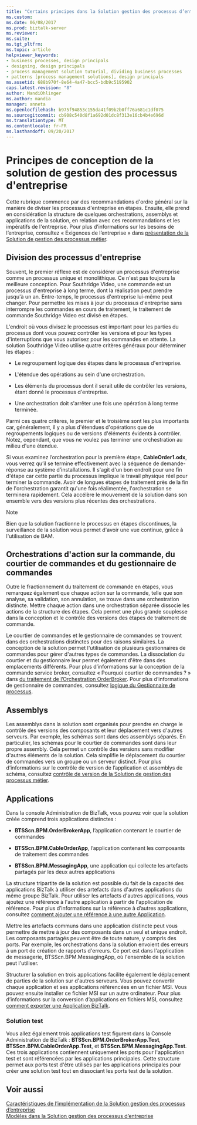 ```yaml
---
title: "Certains principes dans la Solution gestion des processus d’entreprise de conception | Documents Microsoft"
ms.custom: 
ms.date: 06/08/2017
ms.prod: biztalk-server
ms.reviewer: 
ms.suite: 
ms.tgt_pltfrm: 
ms.topic: article
helpviewer_keywords:
- business processes, design principals
- designing, design principals
- process management solution tutorial, dividing business processes
- patterns [process management solutions], design principals
ms.assetid: 688b970f-8e64-4a47-bcc5-bdb9c5195902
caps.latest.revision: "8"
author: MandiOhlinger
ms.author: mandia
manager: anneta
ms.openlocfilehash: b975f94853c155da41f09b2b0ff76a681c1df075
ms.sourcegitcommit: cb908c540d8f1a692d01dc8f313e16cb4b4e696d
ms.translationtype: MT
ms.contentlocale: fr-FR
ms.lasthandoff: 09/20/2017
---
```

# <a name="some-design-principles-in-the-business-process-management-solution"></a>Principes de conception de la solution de gestion des processus d'entreprise
Cette rubrique commence par des recommandations d'ordre général sur la manière de diviser les processus d'entreprise en étapes. Ensuite, elle prend en considération la structure de quelques orchestrations, assemblys et applications de la solution, en relation avec ces recommandations et les impératifs de l'entreprise. Pour plus d’informations sur les besoins de l’entreprise, consultez « Exigences de l’entreprise » dans [présentation de la Solution de gestion des processus métier](../core/understanding-the-business-process-management-solution.md).  
  
## <a name="dividing-business-processes"></a>Division des processus d'entreprise  
 Souvent, le premier réflexe est de considérer un processus d'entreprise comme un processus unique et monolithique. Ce n'est pas toujours la meilleure conception. Pour Southridge Video, une commande est un processus d'entreprise à long terme, dont la réalisation peut prendre jusqu'à un an. Entre-temps, le processus d'entreprise lui-même peut changer. Pour permettre les mises à jour du processus d'entreprise sans interrompre les commandes en cours de traitement, le traitement de commande Southridge Video est divisé en étapes.  
  
 L'endroit où vous divisez le processus est important pour les parties du processus dont vous pouvez contrôler les versions et pour les types d'interruptions que vous autorisez pour les commandes en attente. La solution Southridge Video utilise quatre critères généraux pour déterminer les étapes :  
  
-   Le regroupement logique des étapes dans le processus d'entreprise.  
  
-   L'étendue des opérations au sein d'une orchestration.  
  
-   Les éléments du processus dont il serait utile de contrôler les versions, étant donné le processus d'entreprise.  
  
-   Une orchestration doit s'arrêter une fois une opération à long terme terminée.  
  
 Parmi ces quatre critères, le premier et le troisième sont les plus importants car, généralement, il y a plus d'étendues d'opérations que de regroupements logiques ou de versions d'éléments évidents à contrôler. Notez, cependant, que vous ne voulez pas terminer une orchestration au milieu d'une étendue.  
  
 Si vous examinez l’orchestration pour la première étape, **CableOrder1.odx**, vous verrez qu’il se termine effectivement avec la séquence de demande-réponse au système d’installations. Il s'agit d'un bon endroit pour une fin d'étape car cette partie du processus implique le travail physique réel pour terminer la commande. Avoir de longues étapes de traitement près de la fin de l'orchestration garantit qu'une fois réalimentée, l'orchestration se terminera rapidement. Cela accélère le mouvement de la solution dans son ensemble vers des versions plus récentes des orchestrations.  
  
> [!NOTE]
>  Bien que la solution fractionne le processus en étapes discontinues, la surveillance de la solution vous permet d'avoir une vue continue, grâce à l'utilisation de BAM.  
  
## <a name="order-action-broker-and-manager-orchestrations"></a>Orchestrations d'action sur la commande, du courtier de commandes et du gestionnaire de commandes  
 Outre le fractionnement du traitement de commande en étapes, vous remarquez également que chaque action sur la commande, telle que son analyse, sa validation, son annulation, se trouve dans une orchestration distincte. Mettre chaque action dans une orchestration séparée dissocie les actions de la structure des étapes. Cela permet une plus grande souplesse dans la conception et le contrôle des versions des étapes de traitement de commande.  
  
 Le courtier de commandes et le gestionnaire de commandes se trouvent dans des orchestrations distinctes pour des raisons similaires. La conception de la solution permet l'utilisation de plusieurs gestionnaires de commandes pour gérer d'autres types de commandes. La dissociation du courtier et du gestionnaire leur permet également d'être dans des emplacements différents. Pour plus d’informations sur la conception de la commande service broker, consultez « Pourquoi courtier de commandes ? » dans [du traitement de l’Orchestration OrderBroker](../core/processing-in-the-orderbroker-orchestration.md). Pour plus d’informations de gestionnaire de commandes, consultez [logique du Gestionnaire de processus](../core/process-manager-logic.md).  
  
## <a name="assemblies"></a>Assemblys  
 Les assemblys dans la solution sont organisés pour prendre en charge le contrôle des versions des composants et leur déplacement vers d'autres serveurs. Par exemple, les schémas sont dans des assemblys séparés. En particulier, les schémas pour le courtier de commandes sont dans leur propre assembly. Cela permet un contrôle des versions sans modifier d'autres éléments de la solution. Cela simplifie le déplacement du courtier de commandes vers un groupe ou un serveur distinct. Pour plus d’informations sur le contrôle de version de l’application et assemblys de schéma, consultez [contrôle de version de la Solution de gestion des processus métier](../core/versioning-the-business-process-management-solution.md).  
  
## <a name="applications"></a>Applications  
 Dans la console Administration de BizTalk, vous pouvez voir que la solution créée comprend trois applications distinctes :  
  
-   **BTSScn.BPM.OrderBrokerApp**, l’application contenant le courtier de commandes  
  
-   **BTSScn.BPM.CableOrderApp**, l’application contenant les composants de traitement des commandes  
  
-   **BTSScn.BPM.MessagingApp**, une application qui collecte les artefacts partagés par les deux autres applications  
  
 La structure tripartite de la solution est possible du fait de la capacité des applications BizTalk à utiliser des artefacts dans d'autres applications du même groupe BizTalk. Pour utiliser les artefacts d'autres applications, vous ajoutez une référence à l'autre application à partir de l'application de référence. Pour plus d’informations sur la référence à d’autres applications, consultez [comment ajouter une référence à une autre Application](../core/how-to-add-a-reference-to-another-application.md).  
  
 Mettre les artefacts communs dans une application distincte peut vous permettre de mettre à jour des composants dans un seul et unique endroit. Les composants partagés peuvent être de toute nature, y compris des ports. Par exemple, les orchestrations dans la solution envoient des erreurs à un port de création de rapports d'erreurs. Ce port est dans l'application de messagerie, BTSScn.BPM.MessagingApp, où l'ensemble de la solution peut l'utiliser.  
  
 Structurer la solution en trois applications facilite également le déplacement de parties de la solution sur d'autres serveurs. Vous pouvez convertir chaque application et ses applications référencées en un fichier MSI. Vous pouvez ensuite installer ce fichier MSI sur un autre ordinateur. Pour plus d’informations sur la conversion d’applications en fichiers MSI, consultez [comment exporter une Application BizTalk](../core/how-to-export-a-biztalk-application.md).  
  
### <a name="the-test-solution"></a>Solution test  
 Vous allez également trois applications test figurent dans la Console Administration de BizTalk : **BTSScn.BPM.OrderBrokerApp.Test**, **BTSScn.BPM.CableOrderApp.Test**, et  **BTSScn.BPM.MessagingApp.Test**. Ces trois applications contiennent uniquement les ports pour l'application test et sont référencées par les applications principales. Cette structure permet aux ports test d'être utilisés par les applications principales pour créer une solution test tout en dissociant les ports test de la solution.  
  
## <a name="see-also"></a>Voir aussi  
 [Caractéristiques de l’implémentation de la Solution gestion des processus d’entreprise](../core/implementation-highlights-of-the-business-process-management-solution.md)   
 [Modèles dans la Solution gestion des processus d’entreprise](../core/patterns-in-the-business-process-management-solution.md)